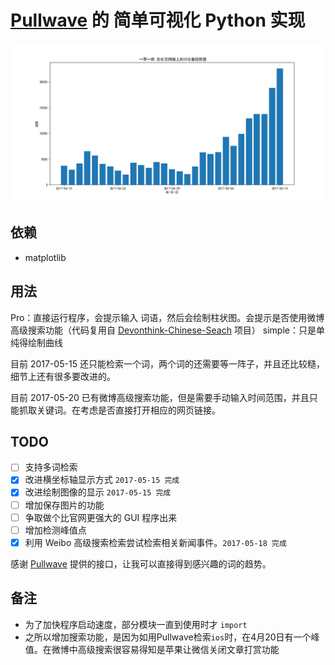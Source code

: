 # [Pullwave](http://www.pullwave.com) 的 简单可视化 Python 实现

![](一带一路.png)

## 依赖
* matplotlib

## 用法
Pro：直接运行程序，会提示输入 词语，然后会绘制柱状图。会提示是否使用微博高级搜索功能（代码复用自 [Devonthink-Chinese-Seach](https://github.com/ringsaturn/DEVONthink-Chinese-Search) 项目）
simple：只是单纯得绘制曲线

目前 2017-05-15 还只能检索一个词，两个词的还需要等一阵子，并且还比较糙，细节上还有很多要改进的。

目前 2017-05-20 已有微博高级搜索功能，但是需要手动输入时间范围，并且只能抓取关键词。在考虑是否直接打开相应的网页链接。

## TODO

- [ ] 支持多词检索
- [x] 改进横坐标轴显示方式 `2017-05-15 完成`
- [x] 改进绘制图像的显示 `2017-05-15 完成`
- [ ] 增加保存图片的功能
- [ ] 争取做个比官网更强大的 GUI 程序出来
- [ ] 增加检测峰值点
- [x] 利用 Weibo 高级搜索检索尝试检索相关新闻事件。`2017-05-18 完成`

感谢 [Pullwave](http://www.pullwave.com) 提供的接口，让我可以直接得到感兴趣的词的趋势。

## 备注
* 为了加快程序启动速度，部分模块一直到使用时才 `import`
* 之所以增加搜索功能，是因为如用Pullwave检索`ios`时，在4月20日有一个峰值。在微博中高级搜索很容易得知是苹果让微信关闭文章打赏功能

